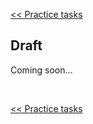 [<< Practice tasks](readme.md#practice)

<span id="draft"></span>
## Draft

Coming soon...

<br>

[<< Practice tasks](readme.md#practice)

